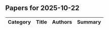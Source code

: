 

## Papers for 2025-10-22

| Category | Title | Authors | Summary |
|----------|-------|---------|---------|
